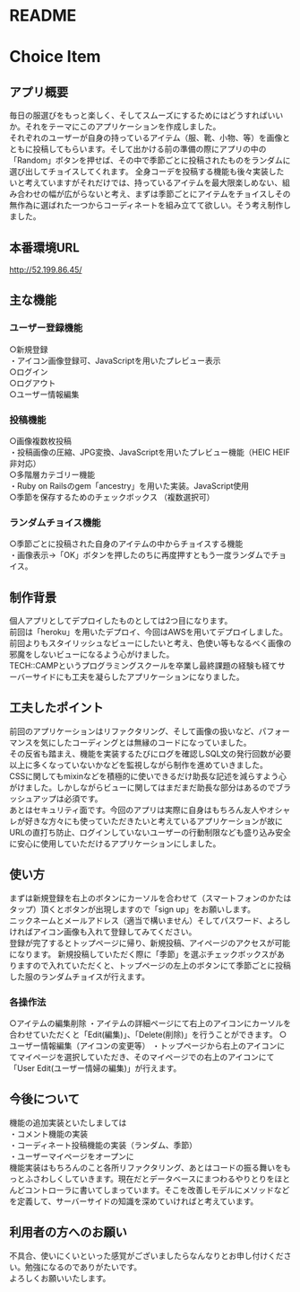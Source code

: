 
# README

# Choice Item


## アプリ概要
毎日の服選びをもっと楽しく、そしてスムーズにするためにはどうすればいいか。それをテーマにこのアプリケーションを作成しました。  
それぞれのユーザーが自身の持っているアイテム（服、靴、小物、等）を画像とともに投稿してもらいます。そして出かける前の準備の際にアプリの中の「Random」ボタンを押せば、その中で季節ごとに投稿されたものをランダムに選び出してチョイスしてくれます。
全身コーデを投稿する機能も後々実装したいと考えていますがそれだけでは、持っているアイテムを最大限楽しめない、組み合わせの幅が広がらないと考え、まずは季節ごとにアイテムをチョイスしその無作為に選ばれた一つからコーディネートを組み立てて欲しい。そう考え制作しました。


## 本番環境URL
http://52.199.86.45/


## 主な機能

### ユーザー登録機能
○新規登録  
・アイコン画像登録可、JavaScriptを用いたプレビュー表示  
○ログイン  
○ログアウト  
○ユーザー情報編集

### 投稿機能
○画像複数枚投稿  
・投稿画像の圧縮、JPG変換、JavaScriptを用いたプレビュー機能（HEIC HEIF非対応）  
○多階層カテゴリー機能  
・Ruby on Railsのgem「ancestry」を用いた実装。JavaScript使用  
○季節を保存するためのチェックボックス （複数選択可）  

### ランダムチョイス機能  
○季節ごとに投稿された自身のアイテムの中からチョイスする機能  
・画像表示→「OK」ボタンを押したのちに再度押すともう一度ランダムでチョイス。


## 制作背景
個人アプリとしてデプロイしたものとしては2つ目になります。  
前回は「heroku」を用いたデプロイ、今回はAWSを用いてデプロイしました。  
前回よりもスタイリッシュなビューにしたいと考え、色使い等もなるべく画像の邪魔をしないビューになるよう心がけました。  
TECH::CAMPというプログラミングスクールを卒業し最終課題の経験も経てサーバーサイドにも工夫を凝らしたアプリケーションになりました。


## 工夫したポイント
前回のアプリケーションはリファクタリング、そして画像の扱いなど、パフォーマンスを気にしたコーディングとは無縁のコードになっていました。  
その反省も踏まえ、機能を実装するたびにログを確認しSQL文の発行回数が必要以上に多くなっていないかなどを監視しながら制作を進めていきました。  
CSSに関してもmixinなどを積極的に使いできるだけ助長な記述を減らすよう心がけました。しかしながらビューに関してはまだまだ助長な部分はあるのでブラッシュアップは必須です。  
あとはセキュリティ面です。今回のアプリは実際に自身はもちろん友人やオシャレが好きな方々にも使っていただきたいと考えているアプリケーションが故にURLの直打ち防止、ログインしていないユーザーの行動制限なども盛り込み安全に安心に使用していただけるアプリケーションにしました。


## 使い方
まずは新規登録を右上のボタンにカーソルを合わせて（スマートフォンのかたはタップ）頂くとボタンが出現しますので「sign up」をお願いします。  
ニックネームとメールアドレス（適当で構いません）そしてパスワード、よろしければアイコン画像も入れて登録してみてください。  
登録が完了するとトップページに帰り、新規投稿、アイページのアクセスが可能になります。
新規投稿していただく際に「季節」を選ぶチェックボックスがありますので入れていただくと、トップページの左上のボタンにて季節ごとに投稿した服のランダムチョイスが行えます。  
  
### 各操作法
○アイテムの編集削除
・アイテムの詳細ページにて右上のアイコンにカーソルを合わせていただくと「Edit(編集)」、「Delete(削除)」を行うことができます。
○ユーザー情報編集（アイコンの変更等）
・トップページから右上のアイコンにてマイページを選択していただき、そのマイページでの右上のアイコンにて「User Edit(ユーザー情婦の編集)」が行えます。


## 今後について
機能の追加実装といたしましては  
・コメント機能の実装  
・コーディネート投稿機能の実装（ランダム、季節）  
・ユーザーマイページをオープンに  
機能実装はもちろんのこと各所リファクタリング、あとはコードの振る舞いをもっとふさわしくしていきます。現在だとデータベースにまつわるやりとりをほとんどコントローラに書いてしまっています。そこを改善しモデルにメソッドなどを定義して、サーバーサイドの知識を深めていければと考えています。  


## 利用者の方へのお願い
不具合、使いにくいといった感覚がございましたらなんなりとお申し付けください。勉強になるのでありがたいです。  
よろしくお願いいたします。

